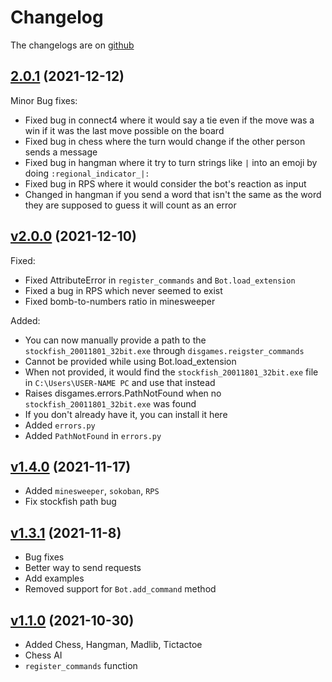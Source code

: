 # Changelog

The changelogs are on [github](https://github.com/andrewthederp/disgames/releases)

## [2.0.1](https://github.com/andrewthederp/Disgames/releases/tag/2.0.1) (2021-12-12)

Minor Bug fixes:

* Fixed bug in connect4 where it would say a tie even if the move was a win if it was the last move possible on the board
* Fixed bug in chess where the turn would change if the other person sends a message
* Fixed bug in hangman where it try to turn strings like `|` into an emoji by doing `:regional_indicator_|:`
* Fixed bug in RPS where it would consider the bot's reaction as input
* Changed in hangman if you send a word that isn't the same as the word they are supposed to guess it will count as an error

## [v2.0.0](https://github.com/andrewthederp/Disgames/releases/tag/2.0.0) (2021-12-10)

Fixed:

* Fixed AttributeError in `register_commands` and `Bot.load_extension`
* Fixed a bug in RPS which never seemed to exist
* Fixed bomb-to-numbers ratio in minesweeper

Added:

* You can now manually provide a path to the `stockfish_20011801_32bit.exe` through `disgames.reigster_commands`
* Cannot be provided while using Bot.load_extension
* When not provided, it would find the `stockfish_20011801_32bit.exe` file in `C:\Users\USER-NAME PC` and use that instead
* Raises disgames.errors.PathNotFound when no `stockfish_20011801_32bit.exe` was found
* If you don't already have it, you can install it here
* Added `errors.py`
* Added `PathNotFound` in `errors.py`

## [v1.4.0](https://github.com/andrewthederp/Disgames/releases/tag/1.4.0) (2021-11-17)

* Added `minesweeper`, `sokoban`, `RPS`
* Fix stockfish path bug

## [v1.3.1](https://github.com/andrewthederp/Disgames/releases/tag/1.3.1) (2021-11-8)

* Bug fixes
* Better way to send requests
* Add examples
* Removed support for `Bot.add_command` method

## [v1.1.0](https//github.com/andrewthederp/Disgames/releases/tag/1.1.0) (2021-10-30)

* Added Chess, Hangman, Madlib, Tictactoe
* Chess AI
* `register_commands` function
